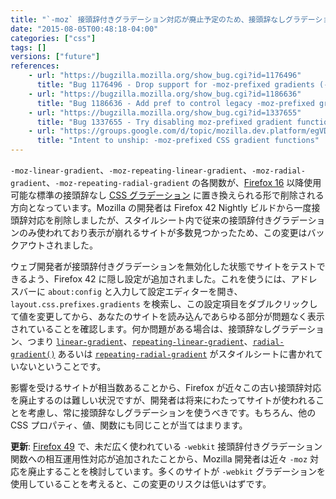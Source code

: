 ```yaml
---
title: "`-moz` 接頭辞付きグラデーション対応が廃止予定のため、接頭辞なしグラデーションを必ず用意してください"
date: "2015-08-05T00:48:18-04:00"
categories: ["css"]
tags: []
versions: ["future"]
references:
    - url: "https://bugzilla.mozilla.org/show_bug.cgi?id=1176496"
      title: "Bug 1176496 - Drop support for -moz-prefixed gradients (-moz-linear-gradient, -moz-radial-gradient)"
    - url: "https://bugzilla.mozilla.org/show_bug.cgi?id=1186636"
      title: "Bug 1186636 - Add pref to control legacy -moz-prefixed gradients"
    - url: "https://bugzilla.mozilla.org/show_bug.cgi?id=1337655"
      title: "Bug 1337655 - Try disabling moz-prefixed gradient functions by default"
    - url: "https://groups.google.com/d/topic/mozilla.dev.platform/egVDMiu86m0/discussion"
      title: "Intent to unship: -moz-prefixed CSS gradient functions"
---
```

`-moz-linear-gradient`、`-moz-repeating-linear-gradient`、`-moz-radial-gradient`、`-moz-repeating-radial-gradient` の各関数が、[Firefox 16](https://developer.mozilla.org/Firefox/Releases/16) 以降使用可能な標準の接頭辞なし [CSS グラデーション](https://developer.mozilla.org/docs/Web/Guide/CSS/Using_CSS_gradients) に置き換えられる形で削除される方向となっています。Mozilla の開発者は Firefox 42 Nightly ビルドから一度接頭辞対応を削除しましたが、スタイルシート内で従来の接頭辞付きグラデーションのみ使われており表示が崩れるサイトが多数見つかったため、この変更はバックアウトされました。

ウェブ開発者が接頭辞付きグラデーションを無効化した状態でサイトをテストできるよう、Firefox 42 に隠し設定が追加されました。これを使うには、アドレスバーに `about:config` と入力して設定エディターを開き、`layout.css.prefixes.gradients` を検索し、この設定項目をダブルクリックして値を変更してから、あなたのサイトを読み込んであらゆる部分が問題なく表示されていることを確認します。何か問題がある場合は、接頭辞なしグラデーション、つまり [`linear-gradient`](https://developer.mozilla.org/docs/Web/CSS/linear-gradient)、[`repeating-linear-gradient`](https://developer.mozilla.org/docs/Web/CSS/repeating-linear-gradient)、[`radial-gradient()`](https://developer.mozilla.org/docs/Web/CSS/radial-gradient) あるいは [`repeating-radial-gradient`](https://developer.mozilla.org/docs/Web/CSS/repeating-radial-gradient) がスタイルシートに書かれていないということです。

影響を受けるサイトが相当数あることから、Firefox が近々この古い接頭辞対応を廃止するのは難しい状況ですが、開発者は将来にわたってサイトが使われることを考慮し、常に接頭辞なしグラデーションを使うべきです。もちろん、他の CSS プロパティ、値、関数にも同じことが当てはまります。

**更新**: [Firefox 49](https://hacks.mozilla.org/2016/09/firefox-49-fixes-sites-designed-with-webkit-in-mind-and-more/) で、未だ広く使われている `-webkit` 接頭辞付きグラデーション関数への相互運用性対応が追加されたことから、Mozilla 開発者は近々 `-moz` 対応を廃止することを検討しています。多くのサイトが `-webkit` グラデーションを使用していることを考えると、この変更のリスクは低いはずです。
